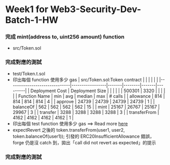 # Week1 for Web3-Security-Dev-Batch-1-HW

### 完成 mint(address to, uint256 amount) function
- src/Token.sol

### 完成對應的測試
- test/Token.t.sol
- 印出每個 function 使用多少 gas
  | src/Token.sol:Token contract |                 |       |        |       |         |
  |------------------------------|-----------------|-------|--------|-------|---------|
  | Deployment Cost              | Deployment Size |       |        |       |         |
  | 500301                       | 3320            |       |        |       |         |
  | Function Name                | min             | avg   | median | max   | # calls |
  | allowance                    | 814             | 814   | 814    | 814   | 4       |
  | approve                      | 24739           | 24739 | 24739  | 24739 | 1       |
  | balanceOf                    | 562             | 562   | 562    | 562   | 15      |
  | mint                         | 25167           | 26767 | 25167  | 29967 | 3       |
  | transfer                     | 3288            | 3288  | 3288   | 3288  | 3       |
  | transferFrom                 | 4162            | 4162  | 4162   | 4162  | 1       |
- 印出每個 test function 使用多少 gas ==> Read more [here](./test_function_gas.txt)
- expectRevert 之後的 token.transferFrom(user1, user2, token.balanceOf(user1)); 引發的 ERC20InsufficientAllowance 錯誤，forge 仍是沒 catch 到，拋出「call did not revert as expected」的提示

### 完成對應的測試